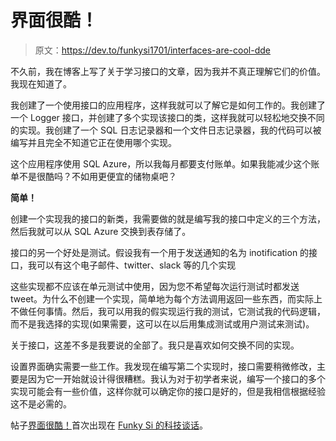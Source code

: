 # 界面很酷！

> 原文：<https://dev.to/funkysi1701/interfaces-are-cool-dde>

不久前，我在博客上写了关于学习接口的文章，因为我并不真正理解它们的价值。我现在知道了。

我创建了一个使用接口的应用程序，这样我就可以了解它是如何工作的。我创建了一个 Logger 接口，并创建了多个实现该接口的类，这样我就可以轻松地交换不同的实现。我创建了一个 SQL 日志记录器和一个文件日志记录器，我的代码可以被编写并且完全不知道它正在使用哪个实现。

这个应用程序使用 SQL Azure，所以我每月都要支付账单。如果我能减少这个账单不是很酷吗？不如用更便宜的储物桌吧？

**简单！**

创建一个实现我的接口的新类，我需要做的就是编写我的接口中定义的三个方法，然后我就可以从 SQL Azure 交换到表存储了。

接口的另一个好处是测试。假设我有一个用于发送通知的名为 inotification 的接口，我可以有这个电子邮件、twitter、slack 等的几个实现

这些实现都不应该在单元测试中使用，因为您不希望每次运行测试时都发送 tweet。为什么不创建一个实现，简单地为每个方法调用返回一些东西，而实际上不做任何事情。然后，我可以用我的假实现运行我的测试，它测试我的代码逻辑，而不是我选择的实现(如果需要，这可以在以后用集成测试或用户测试来测试)。

关于接口，这差不多是我要说的全部了。我只是喜欢如何交换不同的实现。

设置界面确实需要一些工作。我发现在编写第二个实现时，接口需要稍微修改，主要是因为它一开始就设计得很糟糕。我认为对于初学者来说，编写一个接口的多个实现可能会有一些价值，这样你就可以确定你的接口是好的，但是我相信根据经验这不是必需的。

帖子[界面很酷！](https://www.funkysi1701.com/2017/10/31/interfaces-are-cool/)首次出现在 [Funky Si 的科技谈话](https://www.funkysi1701.com)。